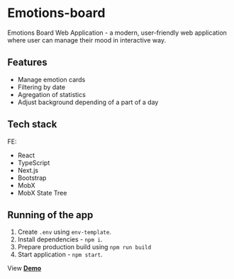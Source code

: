# Emotions-board

Emotions Board Web Application - a modern, user-friendly web application where user can manage their mood in interactive way.

## Features

- Manage emotion cards
- Filtering by date
- Agregation of statistics
- Adjust background depending of a part of a day

## Tech stack

FE:

- React
- TypeScript
- Next.js
- Bootstrap
- MobX
- MobX State Tree
  
## Running of the app

1. Create `.env` using `env-template`.
2. Install dependencies - `npm i`.
3. Prepare production build using `npm run build`
4. Start application - `npm start`.

View [**Demo**](https://job-search-app-ruddy-six.vercel.app/jobs)
